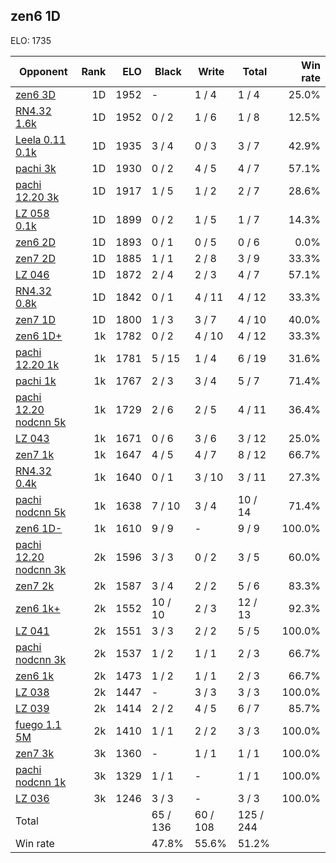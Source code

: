 ## zen6 1D ##

ELO: 1735

Opponent | Rank | ELO | Black | Write | Total | Win rate
---------|-----:|----:|-------|-------|-------|-------:
[zen6 3D](zen6%203D.md) | 1D | 1952 | - | 1 / 4 | 1 / 4 | 25.0%
[RN4.32 1.6k](RN4.32%201.6k.md) | 1D | 1952 | 0 / 2 | 1 / 6 | 1 / 8 | 12.5%
[Leela 0.11 0.1k](Leela%200.11%200.1k.md) | 1D | 1935 | 3 / 4 | 0 / 3 | 3 / 7 | 42.9%
[pachi 3k](pachi%203k.md) | 1D | 1930 | 0 / 2 | 4 / 5 | 4 / 7 | 57.1%
[pachi 12.20 3k](pachi%2012.20%203k.md) | 1D | 1917 | 1 / 5 | 1 / 2 | 2 / 7 | 28.6%
[LZ 058 0.1k](LZ%20058%200.1k.md) | 1D | 1899 | 0 / 2 | 1 / 5 | 1 / 7 | 14.3%
[zen6 2D](zen6%202D.md) | 1D | 1893 | 0 / 1 | 0 / 5 | 0 / 6 | 0.0%
[zen7 2D](zen7%202D.md) | 1D | 1885 | 1 / 1 | 2 / 8 | 3 / 9 | 33.3%
[LZ 046](LZ%20046.md) | 1D | 1872 | 2 / 4 | 2 / 3 | 4 / 7 | 57.1%
[RN4.32 0.8k](RN4.32%200.8k.md) | 1D | 1842 | 0 / 1 | 4 / 11 | 4 / 12 | 33.3%
[zen7 1D](zen7%201D.md) | 1D | 1800 | 1 / 3 | 3 / 7 | 4 / 10 | 40.0%
[zen6 1D+](zen6%201D+.md) | 1k | 1782 | 0 / 2 | 4 / 10 | 4 / 12 | 33.3%
[pachi 12.20 1k](pachi%2012.20%201k.md) | 1k | 1781 | 5 / 15 | 1 / 4 | 6 / 19 | 31.6%
[pachi 1k](pachi%201k.md) | 1k | 1767 | 2 / 3 | 3 / 4 | 5 / 7 | 71.4%
[pachi 12.20 nodcnn 5k](pachi%2012.20%20nodcnn%205k.md) | 1k | 1729 | 2 / 6 | 2 / 5 | 4 / 11 | 36.4%
[LZ 043](LZ%20043.md) | 1k | 1671 | 0 / 6 | 3 / 6 | 3 / 12 | 25.0%
[zen7 1k](zen7%201k.md) | 1k | 1647 | 4 / 5 | 4 / 7 | 8 / 12 | 66.7%
[RN4.32 0.4k](RN4.32%200.4k.md) | 1k | 1640 | 0 / 1 | 3 / 10 | 3 / 11 | 27.3%
[pachi nodcnn 5k](pachi%20nodcnn%205k.md) | 1k | 1638 | 7 / 10 | 3 / 4 | 10 / 14 | 71.4%
[zen6 1D-](zen6%201D-.md) | 1k | 1610 | 9 / 9 | - | 9 / 9 | 100.0%
[pachi 12.20 nodcnn 3k](pachi%2012.20%20nodcnn%203k.md) | 2k | 1596 | 3 / 3 | 0 / 2 | 3 / 5 | 60.0%
[zen7 2k](zen7%202k.md) | 2k | 1587 | 3 / 4 | 2 / 2 | 5 / 6 | 83.3%
[zen6 1k+](zen6%201k+.md) | 2k | 1552 | 10 / 10 | 2 / 3 | 12 / 13 | 92.3%
[LZ 041](LZ%20041.md) | 2k | 1551 | 3 / 3 | 2 / 2 | 5 / 5 | 100.0%
[pachi nodcnn 3k](pachi%20nodcnn%203k.md) | 2k | 1537 | 1 / 2 | 1 / 1 | 2 / 3 | 66.7%
[zen6 1k](zen6%201k.md) | 2k | 1473 | 1 / 2 | 1 / 1 | 2 / 3 | 66.7%
[LZ 038](LZ%20038.md) | 2k | 1447 | - | 3 / 3 | 3 / 3 | 100.0%
[LZ 039](LZ%20039.md) | 2k | 1414 | 2 / 2 | 4 / 5 | 6 / 7 | 85.7%
[fuego 1.1 5M](fuego%201.1%205M.md) | 2k | 1410 | 1 / 1 | 2 / 2 | 3 / 3 | 100.0%
[zen7 3k](zen7%203k.md) | 3k | 1360 | - | 1 / 1 | 1 / 1 | 100.0%
[pachi nodcnn 1k](pachi%20nodcnn%201k.md) | 3k | 1329 | 1 / 1 | - | 1 / 1 | 100.0%
[LZ 036](LZ%20036.md) | 3k | 1246 | 3 / 3 | - | 3 / 3 | 100.0%
Total | | | 65 / 136 | 60 / 108 | 125 / 244 | 
Win rate| | | 47.8% | 55.6% | 51.2% | 

